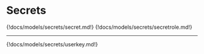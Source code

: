 # Secrets

{!docs/models/secrets/secret.md!}
{!docs/models/secrets/secretrole.md!}

---

{!docs/models/secrets/userkey.md!}

